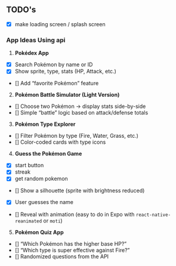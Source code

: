 ## TODO's

- [x] make loading screen / splash screen

### App Ideas Using api

1. **Pokédex App**

- [x] Search Pokémon by name or ID
- [x] Show sprite, type, stats (HP, Attack, etc.)
- [] Add “favorite Pokémon” feature

2. **Pokémon Battle Simulator (Light Version)**

- [] Choose two Pokémon → display stats side-by-side
- [] Simple “battle” logic based on attack/defense totals

3. **Pokémon Type Explorer**

- [] Filter Pokémon by type (Fire, Water, Grass, etc.)
- [] Color-coded cards with type icons

4. **Guess the Pokémon Game**

- [x] start button
- [x] streak
- [x] get random pokemon
- [] Show a silhouette (sprite with brightness reduced)
- [x] User guesses the name
- [] Reveal with animation (easy to do in Expo with `react-native-reanimated` or `moti`)

5. **Pokémon Quiz App**

- [] “Which Pokémon has the higher base HP?”
- [] “Which type is super effective against Fire?”
- [] Randomized questions from the API
